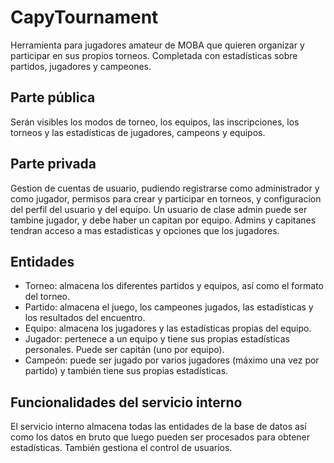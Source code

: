 # CapyTournament
Herramienta para jugadores amateur de MOBA que quieren organizar y participar en sus propios torneos.
Completada con estadísticas sobre partidos, jugadores y campeones.

## Parte pública ##
Serán visibles los modos de torneo, los equipos, las inscripciones, los torneos y las estadísticas de jugadores, campeons y equipos.

## Parte privada ##
Gestion de cuentas de usuario, pudiendo registrarse como administrador y como jugador, permisos para crear y participar en torneos, y configuracion del perfil del usuario y del equipo. Un usuario de clase admin puede ser tambine jugador, y debe haber un capitan por equipo. Admins y capitanes tendran acceso a mas estadisticas y opciones que los jugadores.

## Entidades ##
- Torneo: almacena los diferentes partidos y equipos, así como el formato del torneo.
- Partido: almacena el juego, los campeones jugados, las estadísticas y los resultados del encuentro.
- Equipo: almacena los jugadores y las estadísticas propias del equipo.
- Jugador: pertenece a un equipo y tiene sus propias estadísticas personales. Puede ser capitán (uno por equipo).
- Campeón: puede ser jugado por varios jugadores (máximo una vez por partido) y también tiene sus propias estadísticas.

## Funcionalidades del servicio interno ##
El servicio interno almacena todas las entidades de la base de datos así como los datos en bruto que luego pueden ser procesados para obtener estadísticas. También gestiona el control de usuarios.
